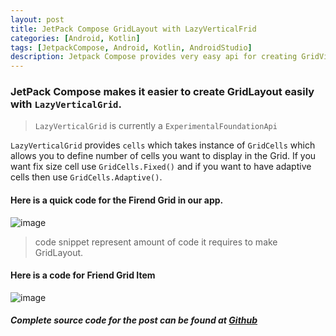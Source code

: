 ```yaml
---
layout: post
title: JetPack Compose GridLayout with LazyVerticalFrid
categories: [Android, Kotlin]
tags: [JetpackCompose, Android, Kotlin, AndroidStudio]
description: Jetpack Compose provides very easy api for creating GridView, and that to without need of XML and Adapters ;-)
---
```

### JetPack Compose makes it easier to create GridLayout easily with ```LazyVerticalGrid```.


> ```LazyVerticalGrid``` is currently a ```ExperimentalFoundationApi```



```LazyVerticalGrid``` provides ```cells``` which takes instance of ```GridCells``` which allows you to define number of cells you want to display in the Grid.
If you want fix size cell use  ```GridCells.Fixed()``` and if you want to have adaptive cells then use ```GridCells.Adaptive()```.


#### Here is a quick code for the Firend Grid in our app.
![image](/assets/images/FriendsGrid.png)
> code snippet represent amount of code it requires to make GridLayout.

#### Here is a code for Friend Grid Item
![image](/assets/images/FriendListItem.png)


##### Complete source code for the post can be found at [Github](https://github.com/pinakinkansara/ComposePlayGround/tree/gridview)